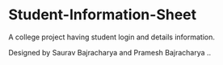 # Student-Information-Sheet
A college project having student login and details information.

Designed by Saurav Bajracharya and Pramesh Bajracharya
..